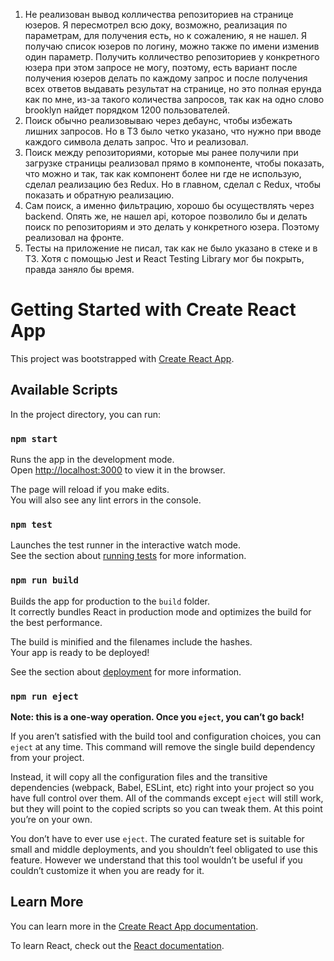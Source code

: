 1. Не реализован вывод колличества репозиториев на странице юзеров. Я пересмотрел всю доку, возможно, реализация по параметрам, для получения есть, но к сожалению, я не нашел. Я получаю список юзеров по логину, можно также по имени изменив один параметр. Получить колличество репозиториев у конкретного юзера при этом запросе не могу, поэтому, есть вариант после получения юзеров делать по каждому запрос и после получения всех ответов выдавать результат на странице, но это полная ерунда как по мне, из-за такого количества запросов, так как на одно слово brooklyn найдет порядком 1200 пользователей. 
2. Поиск обычно реализовываю через дебаунс, чтобы избежать лишних запросов. Но в ТЗ было четко указано, что нужно при вводе каждого символа делать запрос. Что и реализовал. 
3. Поиск между репозиториями, которые мы ранее получили при загрузке страницы реализовал прямо в компоненте, чтобы показать, что можно и так, так как компонент более ни где не использую, сделал реализацию без Redux. Но в главном, сделал с Redux, чтобы показать и обратную реализацию.
4. Сам поиск, а именно фильтрацию, хорошо бы осуществлять через backend. Опять же, не нашел api, которое позволило бы и делать поиск по репозиториям и это делать у конкретного юзера. Поэтому реализовал на фронте.
5. Тесты на приложение не писал, так как не было указано в стеке и в ТЗ. Хотя с помощью Jest и React Testing Library мог бы покрыть, правда заняло бы время.

# Getting Started with Create React App

This project was bootstrapped with [Create React App](https://github.com/facebook/create-react-app).

## Available Scripts

In the project directory, you can run:

### `npm start`

Runs the app in the development mode.\
Open [http://localhost:3000](http://localhost:3000) to view it in the browser.

The page will reload if you make edits.\
You will also see any lint errors in the console.

### `npm test`

Launches the test runner in the interactive watch mode.\
See the section about [running tests](https://facebook.github.io/create-react-app/docs/running-tests) for more information.

### `npm run build`

Builds the app for production to the `build` folder.\
It correctly bundles React in production mode and optimizes the build for the best performance.

The build is minified and the filenames include the hashes.\
Your app is ready to be deployed!

See the section about [deployment](https://facebook.github.io/create-react-app/docs/deployment) for more information.

### `npm run eject`

**Note: this is a one-way operation. Once you `eject`, you can’t go back!**

If you aren’t satisfied with the build tool and configuration choices, you can `eject` at any time. This command will remove the single build dependency from your project.

Instead, it will copy all the configuration files and the transitive dependencies (webpack, Babel, ESLint, etc) right into your project so you have full control over them. All of the commands except `eject` will still work, but they will point to the copied scripts so you can tweak them. At this point you’re on your own.

You don’t have to ever use `eject`. The curated feature set is suitable for small and middle deployments, and you shouldn’t feel obligated to use this feature. However we understand that this tool wouldn’t be useful if you couldn’t customize it when you are ready for it.

## Learn More

You can learn more in the [Create React App documentation](https://facebook.github.io/create-react-app/docs/getting-started).

To learn React, check out the [React documentation](https://reactjs.org/).
